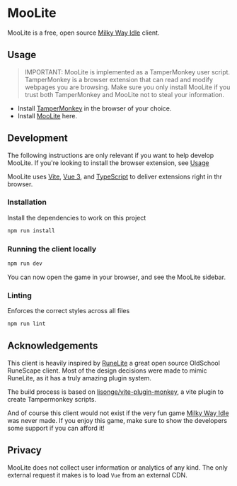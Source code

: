 # MooLite

MooLite is a free, open source [Milky Way Idle](https://www.milkywayidle.com/) client.

## Usage

> IMPORTANT: MooLite is implemented as a TamperMonkey user script.
> TamperMonkey is a browser extension that can read and modify webpages you are browsing.
> Make sure you only install MooLite if you trust both TamperMonkey and MooLite not to steal your information.

- Install [TamperMonkey](https://www.tampermonkey.net/) in the browser of your choice.
- Install [MooLite](https://github.com/Ishadijcks/Moolite/releases/latest/download/moolite.user.js) here.

## Development

The following instructions are only relevant if you want to help develop MooLite.
If you're looking to install the browser extension, see [Usage](#usage)

MooLite uses [Vite](https://vitejs.dev/), [Vue 3](https://vuejs.org/), and [TypeScript](https://www.typescriptlang.org/)
to deliver extensions right in thr browser.

### Installation

Install the dependencies to work on this project

```bash
npm run install
```

### Running the client locally

```bash
npm run dev
```

You can now open the game in your browser, and see the MooLite sidebar.

### Linting

Enforces the correct styles across all files

```bash
npm run lint
```

## Acknowledgements

This client is heavily inspired by [RuneLite](https://github.com/runelite/runelite/) a great open source OldSchool
RuneScape client.
Most of the design decisions were made to mimic RuneLite, as it has a truly amazing plugin system.

The build process is based on [lisonge/vite-plugin-monkey](https://github.com/lisonge/vite-plugin-monkey), a vite plugin
to create Tampermonkey scripts.

And of course this client would not exist if the very fun game [Milky Way Idle](https://www.milkywayidle.com/) was never
made.
If you enjoy this game, make sure to show the developers some support if you can afford it!


## Privacy

MooLite does not collect user information or analytics of any kind.
The only external request it makes is to load `Vue` from an external CDN.
